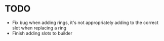 # TODO

- Fix bug when adding rings, it's not appropriately adding to the correct slot when replacing a ring
- Finish adding slots to builder
